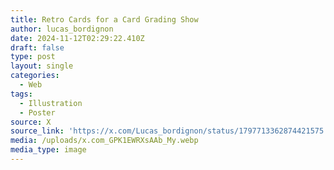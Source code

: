 ```yaml
---
title: Retro Cards for a Card Grading Show
author: lucas_bordignon
date: 2024-11-12T02:29:22.410Z
draft: false
type: post
layout: single
categories:
  - Web
tags:
  - Illustration
  - Poster
source: X
source_link: 'https://x.com/Lucas_bordignon/status/1797713362874421575'
media: /uploads/x.com_GPK1EWRXsAAb_My.webp
media_type: image
---
```


